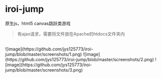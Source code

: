 # iroi-jump
原生js，html5 canvas跳跃类游戏
> 有ajax请求，需要将文件放在Apache的htdocs文件夹内
<br/>
![image](https://github.com/jys125773/iroi-jump/blob/master/screenshots/1.png)
![image](https://github.com/jys125773/iroi-jump/blob/master/screenshots/2.png)
![image](https://github.com/jys125773/iroi-jump/blob/master/screenshots/3.png)
